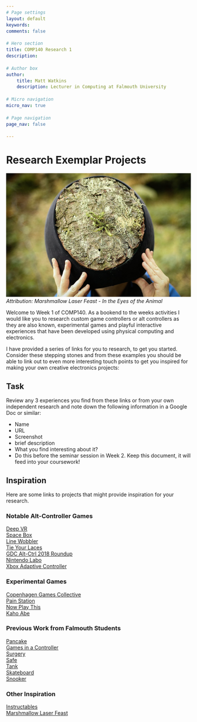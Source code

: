 ```yaml
---
# Page settings
layout: default
keywords:
comments: false

# Hero section
title: COMP140 Research 1
description: 

# Author box
author:
    title: Matt Watkins
    description: Lecturer in Computing at Falmouth University

# Micro navigation
micro_nav: true

# Page navigation
page_nav: false
    
---
```


# Research Exemplar Projects

![Marshmallow Laser Feast](images/marshmallow.png)
*Attribution: Marshmallow Laser Feast  - In the Eyes of the Animal*

Welcome to Week 1 of COMP140. As a bookend to the weeks activities I would like you to research custom game controllers or alt controllers as they are also known, experimental games and playful interactive experiences that have been developed using physical computing and electronics. 

I have provided a series of links for you to research, to get you started. Consider these stepping stones and from these examples you should be able to link out to even more interesting touch points to get you inspired for making your own creative electronics projects:

## Task

Review any 3 experiences you find from these links or from your own independent research and note down the following information in a Google Doc or similar: 

- Name
- URL
- Screenshot
- brief description
- What you find interesting about it?
- Do this before the seminar session in Week 2. Keep this document, it will feed into your coursework! 

## Inspiration

Here are some links to projects that might provide inspiration for your research. 

### Notable Alt-Controller Games 

[Deep VR](https://www.polygon.com/2015/3/2/8133675/deep-vr-meditation)  
[Space Box](https://www.gamasutra.com/view/news/290700/ALTCTRLGDC_Showcase_Spacebox.php)  
[Line Wobbler](http://wobblylabs.com/projects/wobble)  
[Tie Your Laces](https://twitter.com/wethrowswitches/status/1181557419199094784)  
[GDC Alt-Ctrl 2018 Roundup](https://www.gamasutra.com/altctrlgdc2018)  
[Nintendo Labo](https://www.nintendo.co.uk/Nintendo-Labo/NintendoLabo-1328637.html)   
[Xbox Adaptive Controller](https://www.microsoft.com/en-gb/p/xbox-adaptive-controller/8nsdbhz1n3d8)  

### Experimental Games

[Copenhagen Games Collective](http://www.copenhagengamecollective.org/)  
[Pain Station](https://www.fursr.com/projects/painstation-2-5)  
[Now Play This](https://nowplaythis.net/history/)  
[Kaho Abe](https://kahoabe.net/portfolio/)  

### Previous Work from Falmouth Students

[Pancake](https://youtu.be/36qeLNNPf7M)  
[Games in a Controller](https://youtu.be/Oqrn3l64mBM)  
[Surgery](https://youtu.be/LiTpkKHJizA)  
[Safe](https://youtu.be/X4wB3AakSvA)  
[Tank](https://youtu.be/AL3LrcRskig)  
[Skateboard](https://youtu.be/Wj4EbOyUejE)  
[Snooker](https://youtu.be/4XFZ4PMoPTE)   

### Other Inspiration

[Instructables](https://www.instructables.com/howto/games/)  
[Marshmallow Laser Feast](https://www.marshmallowlaserfeast.com/)  

